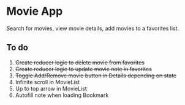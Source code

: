 # Movie App

Search for movies, view movie details, add movies to a favorites list.

## To do

1. ~~Create reducer logic to delete movie from favorites~~
2. ~~Create reducer logic to update movie note in favorites~~
3. ~~Toggle Add/Remove movie button in Details depending on state~~
4. Infinite scroll in MovieList
5. Up to top arrow in MovieList
6. Autofill note when loading Bookmark
